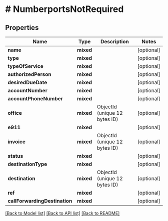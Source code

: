 # # NumberportsNotRequired

## Properties

Name | Type | Description | Notes
------------ | ------------- | ------------- | -------------
**name** | **mixed** |  | [optional]
**type** | **mixed** |  | [optional]
**typeOfService** | **mixed** |  | [optional]
**authorizedPerson** | **mixed** |  | [optional]
**desiredDueDate** | **mixed** |  | [optional]
**accountNumber** | **mixed** |  | [optional]
**accountPhoneNumber** | **mixed** |  | [optional]
**office** | **mixed** | ObjectId (unique 12 bytes ID) | [optional]
**e911** | **mixed** |  | [optional]
**invoice** | **mixed** | ObjectId (unique 12 bytes ID) | [optional]
**status** | **mixed** |  | [optional]
**destinationType** | **mixed** |  | [optional]
**destination** | **mixed** | ObjectId (unique 12 bytes ID) | [optional]
**ref** | **mixed** |  | [optional]
**callForwardingDestination** | **mixed** |  | [optional]

[[Back to Model list]](../../README.md#models) [[Back to API list]](../../README.md#endpoints) [[Back to README]](../../README.md)
